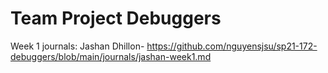 # Team Project Debuggers 
Week 1 journals:
Jashan Dhillon-  https://github.com/nguyensjsu/sp21-172-debuggers/blob/main/journals/jashan-week1.md

